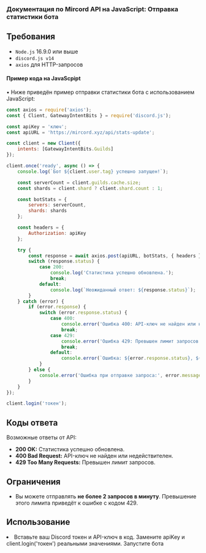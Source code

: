 ### Документация по Mircord API на JavaScript: Отправка статистики бота

## Требования

- `Node.js` 16.9.0 или выше
- `discord.js v14`
- `axios` для HTTP-запросов

#### **Пример кода на JavaScpipt**
• Ниже приведён пример отправки статистики бота с использованием JavaScript:

```js
const axios = require('axios');
const { Client, GatewayIntentBits } = require('discord.js');

const apiKey = 'ключ';
const apiURL = 'https://mircord.xyz/api/stats-update';

const client = new Client({
    intents: [GatewayIntentBits.Guilds]
});

client.once('ready', async () => {
    console.log(`Бот ${client.user.tag} успешно запущен!`);

    const serverCount = client.guilds.cache.size;
    const shards = client.shard ? client.shard.count : 1;

    const botStats = {
        servers: serverCount,
        shards: shards
    };

    const headers = {
        Authorization: apiKey
    };

    try {
        const response = await axios.post(apiURL, botStats, { headers });
        switch (response.status) {
            case 200:
                console.log('Статистика успешно обновлена.');
                break;
            default:
                console.log(`Неожиданный ответ: ${response.status}`);
        }
    } catch (error) {
        if (error.response) {
            switch (error.response.status) {
                case 400:
                    console.error('Ошибка 400: API-ключ не найден или недействителен.');
                    break;
                case 429:
                    console.error('Ошибка 429: Превышен лимит запросов.');
                    break;
                default:
                    console.error(`Ошибка: ${error.response.status}, ${error.response.data}`);
            }
        } else {
            console.error('Ошибка при отправке запроса:', error.message);
        }
    }
});

client.login('токен');

```

<h2>Коды ответа</h2>
<p>Возможные ответы от API:</p>
<ul>
  <li><strong>200 OK:</strong> Статистика успешно обновлена.</li>
  <li><strong>400 Bad Request:</strong> API-ключ не найден или недействителен.</li>
  <li><strong>429 Too Many Requests:</strong> Превышен лимит запросов.</li>
</ul>

<h2>Ограничения</h2>
<ul>
  <li>Вы можете отправлять <strong>не более 2 запросов в минуту</strong>. Превышение этого лимита приведёт к ошибке с кодом 429.</li>
</ul>

<h2>Использование</h2>
<p>
<li>Вставьте ваш Discord токен и API-ключ в код.
Замените apiKey и client.login('токен') реальными значениями.
Запустите бота</li></p>
